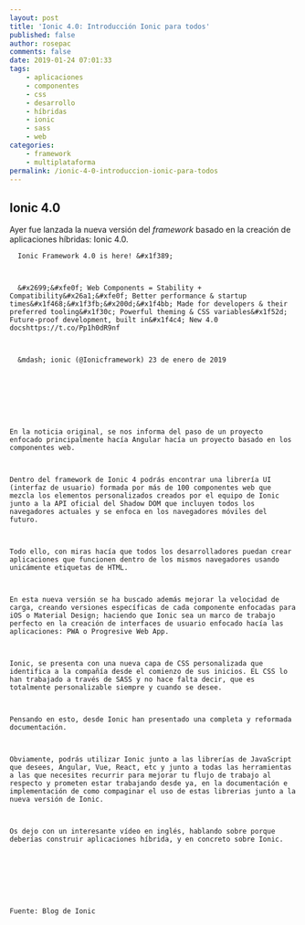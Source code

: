 ```yaml
---
layout: post
title: 'Ionic 4.0: Introducción Ionic para todos'
published: false
author: rosepac
comments: false
date: 2019-01-24 07:01:33
tags:
    - aplicaciones
    - componentes
    - css
    - desarrollo
    - híbridas
    - ionic
    - sass
    - web
categories:
    - framework
    - multiplataforma
permalink: /ionic-4-0-introduccion-ionic-para-todos
---
```

## **Ionic 4.0**

Ayer fue lanzada la nueva versión del _framework_ basado en la creación de aplicaciones híbridas: Ionic 4.0.


   
  
  
    
      Ionic Framework 4.0 is here! &#x1f389;
    
    
    
      &#x2699;&#xfe0f; Web Components = Stability + Compatibility&#x26a1;&#xfe0f; Better performance & startup times&#x1f468;&#x1f3fb;&#x200d;&#x1f4bb; Made for developers & their preferred tooling&#x1f30c; Powerful theming & CSS variables&#x1f52d; Future-proof development, built in&#x1f4c4; New 4.0 docshttps://t.co/Pp1h0dR9nf
    
    
    
      &mdash; ionic (@Ionicframework) 23 de enero de 2019
    
  
  
  
    
  
  
  
    En la noticia original, se nos informa del paso de un proyecto enfocado principalmente hacía Angular hacía un proyecto basado en los componentes web.
  
  
  
    Dentro del framework de Ionic 4 podrás encontrar una librería UI (interfaz de usuario) formada por más de 100 componentes web que mezcla los elementos personalizados creados por el equipo de Ionic junto a la API oficial del Shadow DOM que incluyen todos los navegadores actuales y se enfoca en los navegadores móviles del futuro.
  
  
  
    Todo ello, con miras hacía que todos los desarrolladores puedan crear aplicaciones que funcionen dentro de los mismos navegadores usando unicámente etiquetas de HTML.
  
  
  
    En esta nueva versión se ha buscado además mejorar la velocidad de carga, creando versiones específicas de cada componente enfocadas para iOS o Material Design; haciendo que Ionic sea un marco de trabajo perfecto en la creación de interfaces de usuario enfocado hacía las aplicaciones: PWA o Progresive Web App.
  
  
  
    Ionic, se presenta con una nueva capa de CSS personalizada que identifica a la compañía desde el comienzo de sus inicios. EL CSS lo han trabajado a través de SASS y no hace falta decir, que es totalmente personalizable siempre y cuando se desee.
  
  
  
    Pensando en esto, desde Ionic han presentado una completa y reformada documentación.
  
  
  
    Obviamente, podrás utilizar Ionic junto a las librerías de JavaScript que desees, Angular, Vue, React, etc y junto a todas las herramientas a las que necesites recurrir para mejorar tu flujo de trabajo al respecto y prometen estar trabajando desde ya, en la documentación e implementación de como compaginar el uso de estas librerias junto a la nueva versión de Ionic.
  
  
  
    Os dejo con un interesante vídeo en inglés, hablando sobre porque deberías construir aplicaciones híbrida, y en concreto sobre Ionic.
  
  
  
  
  
  
  
  
    Fuente: Blog de Ionic
  
  
  